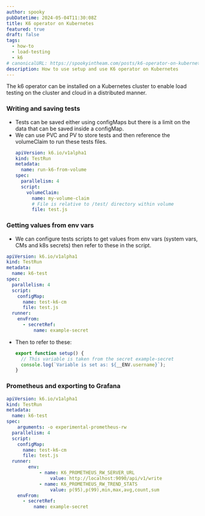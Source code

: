 ```yaml
---
author: spooky
pubDatetime: 2024-05-04T11:30:08Z
title: K6 operator on Kubernetes
featured: true
draft: false
tags:
  - how-to
  - load-testing
  - k6
# canonicalURL: https://spookyintheam.com/posts/k6-operator-on-kubernetes/
description: How to use setup and use K6 operator on Kubernetes
---
```


The k6 operator can be installed on a Kubernetes cluster to enable load testing on the cluster and cloud in a distributed manner.

### Writing and saving tests

- Tests can be saved either using configMaps but there is a limit on the data that can be saved inside a configMap.
- We can use PVC and PV to store tests and then reference the volumeClaim to run these tests files.
  ```yaml
  apiVersion: k6.io/v1alpha1
  kind: TestRun
  metadata:
    name: run-k6-from-volume
  spec:
    parallelism: 4
    script:
      volumeClaim:
        name: my-volume-claim
        # File is relative to /test/ directory within volume
        file: test.js
  ```

### Getting values from env vars

- We can configure tests scripts to get values from env vars (system vars, CMs and k8s secrets) then refer to these in the script.

```yaml
apiVersion: k6.io/v1alpha1
kind: TestRun
metadata:
  name: k6-test
spec:
  parallelism: 4
  script:
    configMap:
      name: test-k6-cm
      file: test.js
  runner:
    envFrom:
      - secretRef:
          name: example-secret
```

- Then to refer to these:
  ```jsx
  export function setup() {
    // This variable is taken from the secret example-secret
    console.log(`Variable is set as: ${__ENV.username}`);
  }
  ```

### Prometheus and exporting to Grafana

```yaml
apiVersion: k6.io/v1alpha1
kind: TestRun
metadata:
  name: k6-test
spec:
	arguments: -o experimental-prometheus-rw
  parallelism: 4
  script:
    configMap:
      name: test-k6-cm
      file: test.js
  runner:
		env:
			- name: K6_PROMETHEUS_RW_SERVER_URL
				value: http://localhost:9090/api/v1/write
			- name: K6_PROMETHEUS_RW_TREND_STATS
				value: p(95),p(99),min,max,avg,count,sum
    envFrom:
      - secretRef:
          name: example-secret

```
